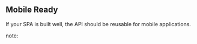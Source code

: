 ##  Mobile Ready

If your SPA is built well, the API should be reusable for mobile applications.

note:
